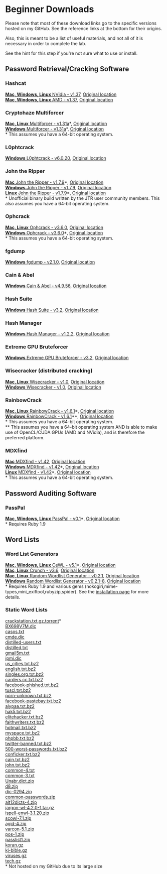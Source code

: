 # Beginner Downloads
Please note that most of these download links go to the specific versions hosted on my GitHub.  See the reference links at the bottom for their origins.  

Also, this is meant to be a list of useful materials, and not all of it is necessary in order to complete the lab.  

See the hint for this step if you're not sure what to use or install.  

## Password Retrieval/Cracking Software  
### Hashcat  
[__Mac, Windows, Linux__ NVidia - v1.37](https://github.com/JonZeolla/Presentation_Materials/blob/master/2015-09-24_SteelCityInfoSec_Password-Cracking/.Storage/cudaHashcat-1.37.7z), [Original location][1]  
[__Mac, Windows, Linux__ AMD - v1.37](https://github.com/JonZeolla/Presentation_Materials/blob/master/2015-09-24_SteelCityInfoSec_Password-Cracking/.Storage/oclHashcat-1.37.7z), [Original location][2]  

### Cryptohaze Multiforcer  
[__Mac, Linux__ Multiforcer - v1.31a](https://github.com/JonZeolla/Presentation_Materials/blob/master/2015-09-24_SteelCityInfoSec_Password-Cracking/.Storage/Cryptohaze-Linux_x64_1_31a.tar.bz2)\*, [Original location][3]  
[__Windows__ Multiforcer - v1.31a](https://github.com/JonZeolla/Presentation_Materials/blob/master/2015-09-24_SteelCityInfoSec_Password-Cracking/.Storage/Cryptohaze-Windows_x64_1_31a.zip)\*, [Original location][4]  
\* This assumes you have a 64-bit operating system.  

### L0phtcrack  
[__Windows__ L0phtcrack - v6.0.20](https://github.com/JonZeolla/Presentation_Materials/blob/master/2015-09-24_SteelCityInfoSec_Password-Cracking/.Storage/lc6setup_v6.0.20.exe), [Original location][5]  

### John the Ripper  
[__Mac__ John the Ripper - v1.7.9](https://github.com/JonZeolla/Presentation_Materials/blob/master/2015-09-24_SteelCityInfoSec_Password-Cracking/.Storage/john-1.7.9-jumbo-7-macosx-Intel-2.zip)\*, [Original location][6]  
[__Windows__ John the Ripper - v1.7.9](https://github.com/JonZeolla/Presentation_Materials/blob/master/2015-09-24_SteelCityInfoSec_Password-Cracking/.Storage/john179w2.zip), [Original location][7]  
[__Linux__ John the Ripper - v1.7.9](https://github.com/JonZeolla/Presentation_Materials/blob/master/2015-09-24_SteelCityInfoSec_Password-Cracking/.Storage/john-1.7.9-jumbo-7-Linux-x86-64.tar.gz)\*, [Original location][8]  
\* Unofficial binary build written by the JTR user community members.  This also assumes you have a 64-bit operating system.  

### Ophcrack  
[__Mac, Linux__ Ophcrack - v3.6.0](https://github.com/JonZeolla/Presentation_Materials/blob/master/2015-09-24_SteelCityInfoSec_Password-Cracking/.Storage/ophcrack-3.6.0.tar.bz2), [Original location][9]  
[__Windows__ Ophcrack - v3.6.0](https://github.com/JonZeolla/Presentation_Materials/blob/master/2015-09-24_SteelCityInfoSec_Password-Cracking/.Storage/ophcrack-win64-installer-3.6.0.exe)\*, [Original location][10]  
\* This assumes you have a 64-bit operating system.  

### fgdump  
[__Windows__ fgdump - v2.1.0](https://github.com/JonZeolla/Presentation_Materials/blob/master/2015-09-24_SteelCityInfoSec_Password-Cracking/.Storage/fgdump.exe), [Original location][11]  

### Cain & Abel  
[__Windows__ Cain & Abel - v4.9.56](https://github.com/JonZeolla/Presentation_Materials/blob/master/2015-09-24_SteelCityInfoSec_Password-Cracking/.Storage/ca_setup.exe), [Original location][12]  

### Hash Suite  
[__Windows__ Hash Suite - v3.2](https://github.com/JonZeolla/Presentation_Materials/blob/master/2015-09-24_SteelCityInfoSec_Password-Cracking/.Storage/Hash_Suite_Free_3_2.zip), [Original location][13]  

### Hash Manager  
[__Windows__ Hash Manager - v1.2.2](https://github.com/JonZeolla/Presentation_Materials/blob/master/2015-09-24_SteelCityInfoSec_Password-Cracking/.Storage/HM.zip), [Original location][14]  

### Extreme GPU Bruteforcer  
[__Windows__ Extreme GPU Bruteforcer - v3.2](https://github.com/JonZeolla/Presentation_Materials/blob/master/2015-09-24_SteelCityInfoSec_Password-Cracking/.Storage/EGB.zip), [Original location][15]  

### Wisecracker (distributed cracking)  
[__Mac, Linux__ Wisecracker - v1.0](https://github.com/JonZeolla/Presentation_Materials/blob/master/2015-09-24_SteelCityInfoSec_Password-Cracking/.Storage/wisecracker_v1.0.tar.gz), [Original location][16]  
[__Windows__ Wisecracker - v1.0](https://github.com/JonZeolla/Presentation_Materials/blob/master/2015-09-24_SteelCityInfoSec_Password-Cracking/.Storage/wisecracker_v1.0.zip), [Original location][17]  

### RainbowCrack  
[__Mac, Linux__ RainbowCrack - v1.6.1](https://github.com/JonZeolla/Presentation_Materials/blob/master/2015-09-24_SteelCityInfoSec_Password-Cracking/.Storage/rainbowcrack-1.6.1-linux64.zip)\*, [Original location][18]  
[__Windows__ RainbowCrack - v1.6.1](https://github.com/JonZeolla/Presentation_Materials/blob/master/2015-09-24_SteelCityInfoSec_Password-Cracking/.Storage/rainbowcrack-1.6.1-win64.zip)\*\*, [Original location][19]  
\* This assumes you have a 64-bit operating system.  
\*\* This assumes you have a 64-bit operating system AND is able to make use of OpenCL/CUDA GPUs (AMD and NVidia), and is therefore the preferred platform.  

### MDXfind
[__Mac__ MDXfind - v1.42](https://github.com/JonZeolla/Presentation_Materials/blob/master/2015-09-24_SteelCityInfoSec_Password-Cracking/.Storage/MDXfind_Mac), [Original location][20]  
[__Windows__ MDXfind - v1.42](https://github.com/JonZeolla/Presentation_Materials/blob/master/2015-09-24_SteelCityInfoSec_Password-Cracking/.Storage/MDXfind.exe)\*, [Original location][21]  
[__Linux__ MDXfind - v1.42](https://github.com/JonZeolla/Presentation_Materials/blob/master/2015-09-24_SteelCityInfoSec_Password-Cracking/.Storage/MDXfind_Linux)\*, [Original location][22]  
\* This assumes you have a 64-bit operating system.  


## Password Auditing Software  
### PassPal  
[__Mac, Windows, Linux__ PassPal - v0.1](https://github.com/JonZeolla/Presentation_Materials/blob/master/2015-09-24_SteelCityInfoSec_Password-Cracking/.Storage/passpal.rb)\*, [Original location][23]  
\* Requires Ruby 1.9  


## Word Lists  
### Word List Generators
[__Mac, Windows, Linux__ CeWL - v5.1](https://github.com/JonZeolla/Presentation_Materials/blob/master/2015-09-24_SteelCityInfoSec_Password-Cracking/.Storage/cewl_5.1.tar.bz2)\*, [Original location][24]  
[__Mac, Linux__ Crunch - v3.6](https://github.com/JonZeolla/Presentation_Materials/blob/master/2015-09-24_SteelCityInfoSec_Password-Cracking/.Storage/crunch-3.6.tgz), [Original location][25]  
[__Mac, Linux__ Random Wordlist Generator - v0.2.1](https://github.com/JonZeolla/Presentation_Materials/blob/master/2015-09-24_SteelCityInfoSec_Password-Cracking/.Storage/RandomWordlistGenerator-0.2.1.tar.bz2), [Original location][26]  
[__Windows__ Random Wordlist Generator - v0.2.1-8](https://github.com/JonZeolla/Presentation_Materials/blob/master/2015-09-24_SteelCityInfoSec_Password-Cracking/.Storage/RandomWordlistGenerator-0.2.1-8-downloader.exe), [Original location][27]  
\* Requires Ruby 1.9 and various gems (nokogiri,mime-types,mini_exiftool,rubyzip,spider).  See the [installation page](https://digi.ninja/projects/cewl.php#installation) for more details.  

### Static Word Lists
[crackstation.txt.gz.torrent](https://crackstation.net/downloads/crackstation.txt.gz.torrent)\*  
[BX698V7M.dic](https://github.com/JonZeolla/Presentation_Materials/blob/master/2015-09-24_SteelCityInfoSec_Password-Cracking/.Storage/BX698V7M.dic)  
[casos.txt](https://github.com/JonZeolla/Presentation_Materials/blob/master/2015-09-24_SteelCityInfoSec_Password-Cracking/.Storage/casos.txt)  
[cmde.dic](https://github.com/JonZeolla/Presentation_Materials/blob/master/2015-09-24_SteelCityInfoSec_Password-Cracking/.Storage/cmde.dic)  
[distilled-users.txt](https://github.com/JonZeolla/Presentation_Materials/blob/master/2015-09-24_SteelCityInfoSec_Password-Cracking/.Storage/distilled-users.txt)  
[distilled.txt](https://github.com/JonZeolla/Presentation_Materials/blob/master/2015-09-24_SteelCityInfoSec_Password-Cracking/.Storage/distilled.txt)  
[gmail5m.txt](https://github.com/JonZeolla/Presentation_Materials/blob/master/2015-09-24_SteelCityInfoSec_Password-Cracking/.Storage/gmail5m.txt)  
[ipmi.dic](https://github.com/JonZeolla/Presentation_Materials/blob/master/2015-09-24_SteelCityInfoSec_Password-Cracking/.Storage/ipmi.dic)  
[us_cities.txt.bz2](https://github.com/JonZeolla/Presentation_Materials/blob/master/2015-09-24_SteelCityInfoSec_Password-Cracking/.Storage/us_cities.txt.bz2)  
[english.txt.bz2](https://github.com/JonZeolla/Presentation_Materials/blob/master/2015-09-24_SteelCityInfoSec_Password-Cracking/.Storage/english.txt.bz2)  
[singles.org.txt.bz2](https://github.com/JonZeolla/Presentation_Materials/blob/master/2015-09-24_SteelCityInfoSec_Password-Cracking/.Storage/singles.org.txt.bz2)  
[carders.cc.txt.bz2](https://github.com/JonZeolla/Presentation_Materials/blob/master/2015-09-24_SteelCityInfoSec_Password-Cracking/.Storage/carders.cc.txt.bz2)  
[facebook-phished.txt.bz2](https://github.com/JonZeolla/Presentation_Materials/blob/master/2015-09-24_SteelCityInfoSec_Password-Cracking/.Storage/facebook-phished.txt.bz2)  
[tuscl.txt.bz2](https://github.com/JonZeolla/Presentation_Materials/blob/master/2015-09-24_SteelCityInfoSec_Password-Cracking/.Storage/tuscl.txt.bz2)  
[porn-unknown.txt.bz2](https://github.com/JonZeolla/Presentation_Materials/blob/master/2015-09-24_SteelCityInfoSec_Password-Cracking/.Storage/porn-unknown.txt.bz2)  
[facebook-pastebay.txt.bz2](https://github.com/JonZeolla/Presentation_Materials/blob/master/2015-09-24_SteelCityInfoSec_Password-Cracking/.Storage/facebook-pastebay.txt.bz2)  
[alypaa.txt.bz2](https://github.com/JonZeolla/Presentation_Materials/blob/master/2015-09-24_SteelCityInfoSec_Password-Cracking/.Storage/alypaa.txt.bz2)  
[hak5.txt.bz2](https://github.com/JonZeolla/Presentation_Materials/blob/master/2015-09-24_SteelCityInfoSec_Password-Cracking/.Storage/hak5.txt.bz2)  
[elitehacker.txt.bz2](https://github.com/JonZeolla/Presentation_Materials/blob/master/2015-09-24_SteelCityInfoSec_Password-Cracking/.Storage/elitehacker.txt.bz2)  
[faithwriters.txt.bz2](https://github.com/JonZeolla/Presentation_Materials/blob/master/2015-09-24_SteelCityInfoSec_Password-Cracking/.Storage/faithwriters.txt.bz2)  
[hotmail.txt.bz2](https://github.com/JonZeolla/Presentation_Materials/blob/master/2015-09-24_SteelCityInfoSec_Password-Cracking/.Storage/hotmail.txt.bz2)  
[myspace.txt.bz2](https://github.com/JonZeolla/Presentation_Materials/blob/master/2015-09-24_SteelCityInfoSec_Password-Cracking/.Storage/myspace.txt.bz2)  
[phpbb.txt.bz2](https://github.com/JonZeolla/Presentation_Materials/blob/master/2015-09-24_SteelCityInfoSec_Password-Cracking/.Storage/phpbb.txt.bz2)  
[twitter-banned.txt.bz2](https://github.com/JonZeolla/Presentation_Materials/blob/master/2015-09-24_SteelCityInfoSec_Password-Cracking/.Storage/twitter-banned.txt.bz2)  
[500-worst-passwords.txt.bz2](https://github.com/JonZeolla/Presentation_Materials/blob/master/2015-09-24_SteelCityInfoSec_Password-Cracking/.Storage/500-worst-passwords.txt.bz2)  
[conficker.txt.bz2](https://github.com/JonZeolla/Presentation_Materials/blob/master/2015-09-24_SteelCityInfoSec_Password-Cracking/.Storage/nconficker.txt.bz2)  
[cain.txt.bz2](https://github.com/JonZeolla/Presentation_Materials/blob/master/2015-09-24_SteelCityInfoSec_Password-Cracking/.Storage/cain.txt.bz2)  
[john.txt.bz2](https://github.com/JonZeolla/Presentation_Materials/blob/master/2015-09-24_SteelCityInfoSec_Password-Cracking/.Storage/john.txt.bz2)  
[common-4.txt](https://github.com/JonZeolla/Presentation_Materials/blob/master/2015-09-24_SteelCityInfoSec_Password-Cracking/.Storage/common-4.txt)  
[common-3.txt](https://github.com/JonZeolla/Presentation_Materials/blob/master/2015-09-24_SteelCityInfoSec_Password-Cracking/.Storage/common-3.txt)  
[Unabr.dict.zip](https://github.com/JonZeolla/Presentation_Materials/blob/master/2015-09-24_SteelCityInfoSec_Password-Cracking/.Storage/Unabr.dict.zip)  
[d8.zip](https://github.com/JonZeolla/Presentation_Materials/blob/master/2015-09-24_SteelCityInfoSec_Password-Cracking/.Storage/d8.zip)  
[dic-0294.zip](https://github.com/JonZeolla/Presentation_Materials/blob/master/2015-09-24_SteelCityInfoSec_Password-Cracking/.Storage/dic-0294.zip)  
[common-passwords.zip](https://github.com/JonZeolla/Presentation_Materials/blob/master/2015-09-24_SteelCityInfoSec_Password-Cracking/.Storage/common-passwords.zip)  
[alt12dicts-4.zip](https://github.com/JonZeolla/Presentation_Materials/blob/master/2015-09-24_SteelCityInfoSec_Password-Cracking/.Storage/alt12dicts-4.zip)  
[jargon-wl-4.2.0-1.tar.gz](https://github.com/JonZeolla/Presentation_Materials/blob/master/2015-09-24_SteelCityInfoSec_Password-Cracking/.Storage/jargon-wl-4.2.0-1.tar.gz)  
[ispell-enwl-3.1.20.zip](https://github.com/JonZeolla/Presentation_Materials/blob/master/2015-09-24_SteelCityInfoSec_Password-Cracking/.Storage/ispell-enwl-3.1.20.zip)  
[scowl-7.1.zip](https://github.com/JonZeolla/Presentation_Materials/blob/master/2015-09-24_SteelCityInfoSec_Password-Cracking/.Storage/scowl-7.1.zip)  
[agid-4.zip](https://github.com/JonZeolla/Presentation_Materials/blob/master/2015-09-24_SteelCityInfoSec_Password-Cracking/.Storage/agid-4.zip)  
[varcon-5.1.zip](https://github.com/JonZeolla/Presentation_Materials/blob/master/2015-09-24_SteelCityInfoSec_Password-Cracking/.Storage/varcon-5.1.zip)  
[pos-1.zip](https://github.com/JonZeolla/Presentation_Materials/blob/master/2015-09-24_SteelCityInfoSec_Password-Cracking/.Storage/pos-1.zip)  
[passlist1.zip](https://github.com/JonZeolla/Presentation_Materials/blob/master/2015-09-24_SteelCityInfoSec_Password-Cracking/.Storage/passlist1.zip)  
[koran.gz](https://github.com/JonZeolla/Presentation_Materials/blob/master/2015-09-24_SteelCityInfoSec_Password-Cracking/.Storage/koran.gz)  
[kj-bible.gz](https://github.com/JonZeolla/Presentation_Materials/blob/master/2015-09-24_SteelCityInfoSec_Password-Cracking/.Storage/kj-bible.gz)  
[viruses.gz](https://github.com/JonZeolla/Presentation_Materials/blob/master/2015-09-24_SteelCityInfoSec_Password-Cracking/.Storage/viruses.gz)  
[tech.gz](https://github.com/JonZeolla/Presentation_Materials/blob/master/2015-09-24_SteelCityInfoSec_Password-Cracking/.Storage/tech.gz)  
\* Not hosted on my GitHub due to its large size


[1]: http://hashcat.net/files/oclHashcat-1.37.7z  
[2]: http://hashcat.net/files/cudaHashcat-1.37.7z  
[3]: http://downloads.sourceforge.net/project/cryptohaze/Cryptohaze-Linux_x64_1_31a.tar.bz2  
[4]: http://downloads.sourceforge.net/project/cryptohaze/Cryptohaze-Windows_x64_1_31a.zip  
[5]: http://www.l0phtcrack.com/lc6setup_v6.0.20.exe  
[6]: http://openwall.info/wiki/_media/john/john-1.7.9-jumbo-7-macosx-Intel-2.zip  
[7]: http://www.openwall.com/john/h/john179w2.zip  
[8]: http://openwall.info/wiki/_media/john/john-1.7.9-jumbo-7-Linux-x86-64.tar.gz  
[9]: http://downloads.sourceforge.net/project/ophcrack/ophcrack/3.6.0/ophcrack-3.6.0.tar.bz2  
[10]: http://downloads.sourceforge.net/project/ophcrack/ophcrack/3.6.0/ophcrack-win64-installer-3.6.0.exe  
[11]: http://www.foofus.net/fizzgig/fgdump/fgdump-2.1.0-exeonly.zip  
[12]: http://www.oxid.it/downloads/ca_setup.exe  
[13]: http://hashsuite.openwall.net/downloads/Hash_Suite_Free_3_2.zip  
[14]: http://www.insidepro.com/download/HM.zip  
[15]: http://www.insidepro.com/download/EGB.zip  
[16]: http://selectiveintellect.com/wisecracker_v1.0.tar.gz  
[17]: http://selectiveintellect.com/wisecracker_v1.0.zip  
[18]: http://project-rainbowcrack.com/rainbowcrack-1.6.1-linux64.zip
[19]: http://project-rainbowcrack.com/rainbowcrack-1.6.1-win64.zip
[20]: https://hashes.org/mdxfind.php?get=33
[21]: https://hashes.org/mdxfind.php?get=35
[22]: https://hashes.org/mdxfind.php?get=32
[23]: https://github.com/arex1337/Passpal/blob/0.1/passpal.rb  
[24]: https://digi.ninja/files/cewl_5.1.tar.bz2  
[25]: http://downloads.sourceforge.net/project/crunch-wordlist/crunch-wordlist/crunch-3.6.tgz  
[26]: https://github.com/Faster3ck/RandomWordlistGenerator/tree/v0.2.1  
[27]: http://downloads.sourceforge.net/project/random-wordlist-generator/Random%20Wordlist%20Generator/0.2/RandomWordlistGenerator-0.2.1-8-downloader.exe  

